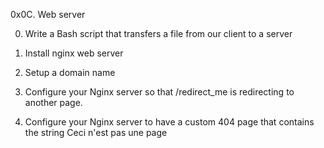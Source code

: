 0x0C. Web server

0. Write a Bash script that transfers a file from our client to a server

1.  Install nginx web server

2. Setup a domain name

3. Configure your Nginx server so that /redirect_me is redirecting to another page.

4. Configure your Nginx server to have a custom 404 page that contains the string Ceci n'est pas une page
